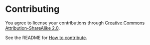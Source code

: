 Contributing
============

You agree to license your contributions through
[Creative Commons Attribution-ShareAlike 2.0](LICENSE).

See the README for
[How to contribute](https://github.com/codeforamerica/codeforamerica.org#how-to-contribute).
